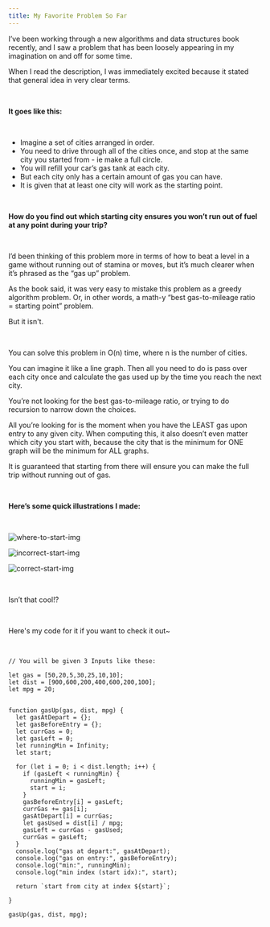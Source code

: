 ```yaml
---
title: My Favorite Problem So Far
---
```


<p>I’ve been working through a new algorithms and data structures book recently, and I saw a problem that has been loosely appearing in my imagination on and off for some time.</p>

<p>When I read the description, I was immediately excited because it stated that general idea in very clear terms.</p></br>

<p><strong>It goes like this:</strong></p></br>

<ul><li>Imagine a set of cities arranged in order.

<li>You need to drive through all of the cities once, and stop at the same city you started from - ie make a full circle.

<li>You will refill your car’s gas tank at each city.

<li>But each city only has a certain amount of gas you can have.

<li>It is given that at least one city will work as the starting point.</ul></br>

<p><strong>How do you find out which starting city ensures you won’t run out of fuel at any point during your trip?</strong></p></br>

<p>I’d been thinking of this problem more in terms of how to beat a level in a game without running out of stamina or moves, but it’s much clearer when it’s phrased as the “gas up” problem.</p>

<p>As the book said, it was very easy to mistake this problem as a greedy algorithm problem. Or, in other words, a math-y “best gas-to-mileage ratio = starting point” problem.</p>

<p>But it isn't.</p></br>

<p>You can solve this problem in O(n) time, where n is the number of cities.</p>

<p>You can imagine it like a line graph. Then all you need to do is pass over each city once and calculate the gas used up by the time you reach the next city.</p>

<p>You’re not looking for the best gas-to-mileage ratio, or trying to do recursion to narrow down the choices.</p>

<p>All you’re looking for is the moment when you have the LEAST gas upon entry to any given city. When computing this, it also doesn’t even matter which city you start with, because the city that is the minimum for ONE graph will be the minimum for ALL graphs.</p>

<p>It is guaranteed that starting from there will ensure you can make the full trip without running out of gas.</p></br>

<p><strong>Here’s some quick illustrations I made:</strong></p></br>

![where-to-start-img](https://gas-up-problem.s3.amazonaws.com/where-to-start.png)

![incorrect-start-img](https://gas-up-problem.s3.amazonaws.com/incorrect-start.png)

![correct-start-img](https://gas-up-problem.s3.amazonaws.com/correct-start.png)

<p></p></br>
<p>Isn’t that cool!?</p></br>

<p>Here's my code for it if you want to check it out~</p></br>

```
// You will be given 3 Inputs like these:

let gas = [50,20,5,30,25,10,10];
let dist = [900,600,200,400,600,200,100];
let mpg = 20;


function gasUp(gas, dist, mpg) {
  let gasAtDepart = {};
  let gasBeforeEntry = {};
  let currGas = 0;
  let gasLeft = 0;
  let runningMin = Infinity;
  let start;

  for (let i = 0; i < dist.length; i++) {
    if (gasLeft < runningMin) {
      runningMin = gasLeft;
      start = i;
    }
    gasBeforeEntry[i] = gasLeft;
    currGas += gas[i];
    gasAtDepart[i] = currGas;
    let gasUsed = dist[i] / mpg;
    gasLeft = currGas - gasUsed;
    currGas = gasLeft;
  }
  console.log("gas at depart:", gasAtDepart);
  console.log("gas on entry:", gasBeforeEntry);
  console.log("min:", runningMin);
  console.log("min index (start idx):", start);

  return `start from city at index ${start}`;

}

gasUp(gas, dist, mpg);
```
